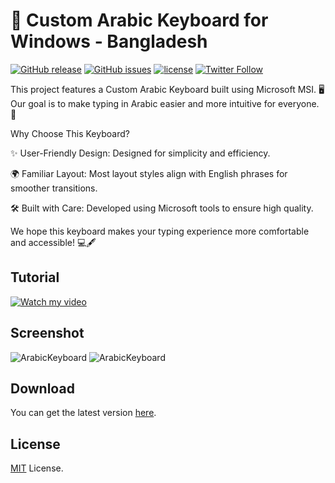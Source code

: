# 🌟 Custom Arabic Keyboard for Windows - Bangladesh

[![GitHub release](https://img.shields.io/github/release/MDARH/ArabicKeyboard)](https://github.com/MDARH/ArabicKeyboard/releases)
[![GitHub issues](https://img.shields.io/github/issues/MDARH/ArabicKeyboard)](https://github.com/MDARH/ArabicKeyboard/issues)
[![license](https://img.shields.io/github/license/J2TeaM/idm-trial-reset.svg?maxAge=2592000)](https://github.com/MDARH/ArabicKeyboard/blob/master/LICENSE)
[![Twitter Follow](https://img.shields.io/twitter/follow/mdarh411)](https://twitter.com/mdarh411)

This project features a Custom Arabic Keyboard built using Microsoft MSI. 🖥️
Our goal is to make typing in Arabic easier and more intuitive for everyone. 🚀

Why Choose This Keyboard?

✨ User-Friendly Design: Designed for simplicity and efficiency.

🌍 Familiar Layout: Most layout styles align with English phrases for smoother transitions.

🛠️ Built with Care: Developed using Microsoft tools to ensure high quality.


We hope this keyboard makes your typing experience more comfortable and accessible! 💻🖋️

## Tutorial
[![Watch my video](https://img.youtube.com/vi/mpGnJRVZzPc/0.jpg)](https://youtu.be/mpGnJRVZzPc?si=0KDr4YtuFxhNorZZ)

## Screenshot

![ArabicKeyboard](https://i.imgur.com/KMl5jfo.jpg)
![ArabicKeyboard](https://i.imgur.com/RKybUF5.jpg)

## Download

You can get the latest version [here](https://github.com/MDARH/ArabicKeyboard/releases/latest).

## License

[MIT](LICENSE) License.
